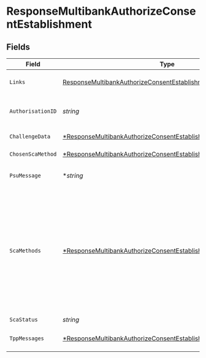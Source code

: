 # ResponseMultibankAuthorizeConsentEstablishment


## Fields

| Field                                                                                                                                                                                                                                                                                                       | Type                                                                                                                                                                                                                                                                                                        | Required                                                                                                                                                                                                                                                                                                    | Description                                                                                                                                                                                                                                                                                                 | Example                                                                                                                                                                                                                                                                                                     |
| ----------------------------------------------------------------------------------------------------------------------------------------------------------------------------------------------------------------------------------------------------------------------------------------------------------- | ----------------------------------------------------------------------------------------------------------------------------------------------------------------------------------------------------------------------------------------------------------------------------------------------------------- | ----------------------------------------------------------------------------------------------------------------------------------------------------------------------------------------------------------------------------------------------------------------------------------------------------------- | ----------------------------------------------------------------------------------------------------------------------------------------------------------------------------------------------------------------------------------------------------------------------------------------------------------- | ----------------------------------------------------------------------------------------------------------------------------------------------------------------------------------------------------------------------------------------------------------------------------------------------------------- |
| `Links`                                                                                                                                                                                                                                                                                                     | [ResponseMultibankAuthorizeConsentEstablishmentLinks](../../models/shared/responsemultibankauthorizeconsentestablishmentlinks.md)                                                                                                                                                                           | :heavy_check_mark:                                                                                                                                                                                                                                                                                          | Lista de hipervínculos para ser reconocidos por el TPP                                                                                                                                                                                                                                                      |                                                                                                                                                                                                                                                                                                             |
| `AuthorisationID`                                                                                                                                                                                                                                                                                           | *string*                                                                                                                                                                                                                                                                                                    | :heavy_check_mark:                                                                                                                                                                                                                                                                                          | Identificador del recurso que referencia al sub-recurso de autorización creado                                                                                                                                                                                                                              | 1b3ab8e8-0fd5-43d2-946e-d75958b172e7                                                                                                                                                                                                                                                                        |
| `ChallengeData`                                                                                                                                                                                                                                                                                             | [*ResponseMultibankAuthorizeConsentEstablishmentChallengeData](../../models/shared/responsemultibankauthorizeconsentestablishmentchallengedata.md)                                                                                                                                                          | :heavy_minus_sign:                                                                                                                                                                                                                                                                                          | NO SOPORTADO EN ESTA VERSIÓN                                                                                                                                                                                                                                                                                |                                                                                                                                                                                                                                                                                                             |
| `ChosenScaMethod`                                                                                                                                                                                                                                                                                           | [*ResponseMultibankAuthorizeConsentEstablishmentChosenScaMethod](../../models/shared/responsemultibankauthorizeconsentestablishmentchosenscamethod.md)                                                                                                                                                      | :heavy_minus_sign:                                                                                                                                                                                                                                                                                          | NO SOPORTADO EN ESTA VERSIÓN                                                                                                                                                                                                                                                                                |                                                                                                                                                                                                                                                                                                             |
| `PsuMessage`                                                                                                                                                                                                                                                                                                | **string*                                                                                                                                                                                                                                                                                                   | :heavy_minus_sign:                                                                                                                                                                                                                                                                                          | Texto enviado al TPP a través del HUB para ser mostrado al PSU.                                                                                                                                                                                                                                             | Mensaje de ejemplo                                                                                                                                                                                                                                                                                          |
| `ScaMethods`                                                                                                                                                                                                                                                                                                | [*ResponseMultibankAuthorizeConsentEstablishmentScaMethods](../../models/shared/responsemultibankauthorizeconsentestablishmentscamethods.md)                                                                                                                                                                | :heavy_minus_sign:                                                                                                                                                                                                                                                                                          | Este elemento es contenido si SCA es requerido y si el PSU puede elegir entre diferentes métodos de autenticación. Si este dato es contenido también se informará el link "selectAuthenticationM ethod”. Estos métodos deberán ser presentados al PSU. Nota: Solo si ASPSP soporta selección del método SCA |                                                                                                                                                                                                                                                                                                             |
| `ScaStatus`                                                                                                                                                                                                                                                                                                 | *string*                                                                                                                                                                                                                                                                                                    | :heavy_check_mark:                                                                                                                                                                                                                                                                                          | Estado SCA                                                                                                                                                                                                                                                                                                  | received                                                                                                                                                                                                                                                                                                    |
| `TppMessages`                                                                                                                                                                                                                                                                                               | [*ResponseMultibankAuthorizeConsentEstablishmentTppMessages](../../models/shared/responsemultibankauthorizeconsentestablishmenttppmessages.md)                                                                                                                                                              | :heavy_minus_sign:                                                                                                                                                                                                                                                                                          | Mensaje para el TPP enviado a través del HUB.                                                                                                                                                                                                                                                               |                                                                                                                                                                                                                                                                                                             |